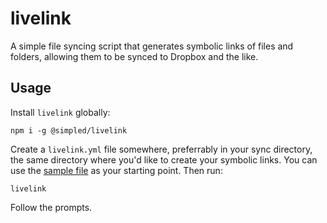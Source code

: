 # livelink

A simple file syncing script that generates symbolic links of files and folders, allowing them to be synced to Dropbox and the like.

## Usage

Install `livelink` globally:

```
npm i -g @simpled/livelink
```

Create a `livelink.yml` file somewhere, preferrably in your sync directory, the same directory where you'd like to create your symbolic links. You can use the [sample file](/livelink.sample.yml) as your starting point. Then run:

```
livelink
```

Follow the prompts.